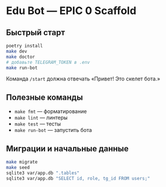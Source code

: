 # Edu Bot — EPIC 0 Scaffold

## Быстрый старт
```bash
poetry install
make dev
make doctor
# добавьте TELEGRAM_TOKEN в .env
make run-bot
```

Команда `/start` должна отвечать «Привет! Это скелет бота.»

## Полезные команды
- `make fmt` — форматирование
- `make lint` — линтеры
- `make test` — тесты
- `make run-bot` — запустить бота

## Миграции и начальные данные

```bash
make migrate
make seed
sqlite3 var/app.db ".tables"
sqlite3 var/app.db "SELECT id, role, tg_id FROM users;"
